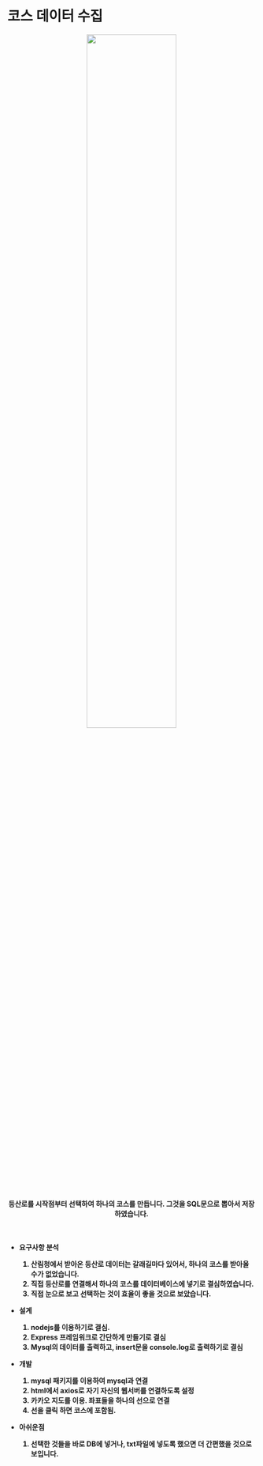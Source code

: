 # 코스 데이터 수집
<div align=center>
<img width="60%" src="../../img/GIF.gif">
<br><br><b>등산로를 시작점부터 선택하여 하나의 코스를 만듭니다. 그것을 SQL문으로 뽑아서 저장하였습니다.<br/>

</div>
<br> <br>

- 요구사항 분석
    1. 산림청에서 받아온 등산로 데이터는 갈래길마다 있어서, 하나의 코스를 받아올 수가 없었습니다.
    2. 직접 등산로를 연결해서 하나의 코스를 데이터베이스에 넣기로 결심하였습니다.
    3. 직접 눈으로 보고 선택하는 것이 효율이 좋을 것으로 보았습니다. 
- 설계
    1. nodejs를 이용하기로 결심.
    2. Express 프레임워크로 간단하게 만들기로 결심
    3. Mysql의 데이터를 출력하고, insert문을 console.log로 출력하기로 결심
    
- 개발
    1. mysql 패키지를 이용하여 mysql과 연결
    2. html에서 axios로 자기 자신의 웹서버를 연결하도록 설정
    3. 카카오 지도를 이용. 좌표들을 하나의 선으로 연결
    4. 선을 클릭 하면 코스에 포함됨.

- 아쉬운점
    1. 선택한 것들을 바로 DB에 넣거나, txt파일에 넣도록 했으면 더 간편했을 것으로 보입니다.



<br>

